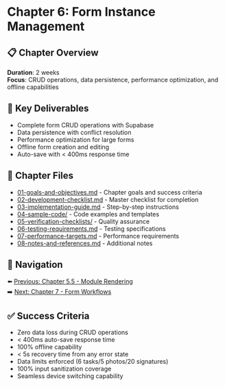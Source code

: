 # Chapter 6: Form Instance Management

## 📋 Chapter Overview

**Duration**: 2 weeks  
**Focus**: CRUD operations, data persistence, performance optimization, and offline capabilities

## 🎯 Key Deliverables

- Complete form CRUD operations with Supabase
- Data persistence with conflict resolution
- Performance optimization for large forms
- Offline form creation and editing
- Auto-save with < 400ms response time

## 📁 Chapter Files

- [01-goals-and-objectives.md](./01-goals-and-objectives.md) - Chapter goals and success criteria
- [02-development-checklist.md](./02-development-checklist.md) - Master checklist for completion
- [03-implementation-guide.md](./03-implementation-guide.md) - Step-by-step instructions
- [04-sample-code/](./04-sample-code/) - Code examples and templates
- [05-verification-checklists/](./05-verification-checklists/) - Quality assurance
- [06-testing-requirements.md](./06-testing-requirements.md) - Testing specifications
- [07-performance-targets.md](./07-performance-targets.md) - Performance requirements
- [08-notes-and-references.md](./08-notes-and-references.md) - Additional notes

## 🔗 Navigation

⬅️ [Previous: Chapter 5.5 - Module Rendering](../chapter-05-5-module-rendering/README.md)  
➡️ [Next: Chapter 7 - Form Workflows](../chapter-07-form-workflows/README.md)

## ✅ Success Criteria

- Zero data loss during CRUD operations
- < 400ms auto-save response time
- 100% offline capability
- < 5s recovery time from any error state
- Data limits enforced (6 tasks/5 photos/20 signatures)
- 100% input sanitization coverage
- Seamless device switching capability
